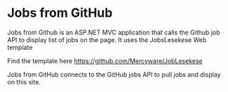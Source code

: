 # Jobs from GitHub

Jobs from Github is an ASP.NET MVC application that calls the Github job API to display list of jobs on the page.
It uses the JobsLesekese Web template

Find the template here
https://github.com/Mercyware/JobLesekese

Jobs from GitHub connects to the GitHub jobs API to pull jobs and display on this site. 
